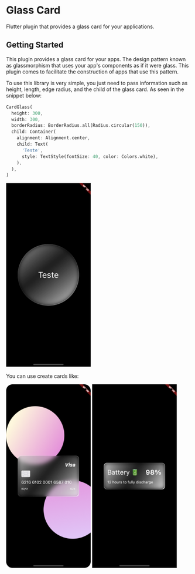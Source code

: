 # Glass Card

Flutter plugin that provides a glass card for your applications.

## Getting Started

This plugin provides a glass card for your apps. The design pattern known as glassmorphism that uses your app's components as if it were glass. This plugin comes to facilitate the construction of apps that use this pattern.

To use this library is very simple, you just need to pass information such as height, length, edge radius, and the child of the glass card. As seen in the snippet below:

```dart
CardGlass(
  height: 300,
  width: 300,
  borderRadius: BorderRadius.all(Radius.circular(150)),
  child: Container(
    alignment: Alignment.center,
    child: Text(
      'Teste',
      style: TextStyle(fontSize: 40, color: Colors.white),
    ),
  ),
)
```
<img src="docs/card_circle.png" alt="glass card circle" height="500">

You can use create cards like:

<img src="docs/card_credit.png" alt="glass card credit" height="500">
<img src="docs/card_battery.png" alt="glass card credit" height="500">
